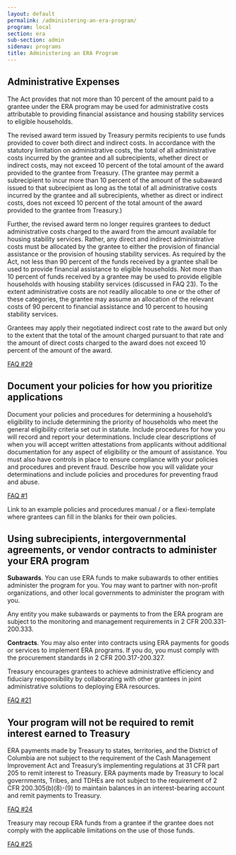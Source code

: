 ```yaml
---
layout: default
permalink: /administering-an-era-program/
program: local
section: era
sub-section: admin
sidenav: programs
title: Administering an ERA Program
---
```


## Administrative Expenses

The Act provides that not more than 10 percent of the amount paid to a grantee under the ERA program may be used for administrative costs attributable to providing financial assistance and housing stability services to eligible households. 

The revised award term issued by Treasury permits recipients to use funds provided to cover both direct and indirect costs. In accordance with the statutory limitation on administrative costs, the total of all administrative costs incurred by the grantee and all subrecipients, whether direct or indirect costs, may not exceed 10 percent of the total amount of the award provided to the grantee from Treasury. (The grantee may permit a subrecipient to incur more than 10 percent of the amount of the subaward issued to that subrecipient as long as the total of all administrative costs incurred by the grantee and all subrecipients, whether as direct or indirect costs, does not exceed 10 percent of the total amount of the award provided to the grantee from Treasury.)

Further, the revised award term no longer requires grantees to deduct administrative costs charged to the award from the amount available for housing stability services. Rather, any direct and indirect administrative costs must be allocated by the grantee to either the provision of financial assistance or the provision of housing stability services. As required by the Act, not less than 90 percent of the funds received by a grantee shall be used to provide financial assistance to eligible households. Not more than 10 percent of funds received by a grantee may be used to provide eligible households with housing stability services (discussed in FAQ 23). To the extent administrative costs are not readily allocable to one or the other of these categories, the grantee may assume an allocation of the relevant costs of 90 percent to financial assistance and 10 percent to housing stability services.

Grantees may apply their negotiated indirect cost rate to the award but only to the extent that the total of the amount charged pursuant to that rate and the amount of direct costs charged to the award does not exceed 10 percent of the amount of the award. 

<a href="{{ site.baseurl }}/faqs#29" class="era-guidance__faq-reference"><span class="usa-tag">FAQ #29</span></a>

## Document your policies for how you prioritize applications

Document your policies and procedures for determining a household’s eligibility to include determining the priority of households who meet the general eligibility criteria set out in statute. Include procedures for how you will record and report your determinations. 
Include clear descriptions of when you will accept written attestations from applicants without additional documentation for any aspect of eligibility or the amount of assistance. 
You must also have controls in place to ensure compliance with your policies and procedures and prevent fraud. Describe how you will validate your determinations and include policies and procedures for preventing fraud and abuse. 

<a href="{{ site.baseurl }}/faqs#1p3" class="era-guidance__faq-reference"><span class="usa-tag">FAQ #1</span></a>

<span class="era-placeholder">
  Link to an example policies and procedures manual / or a flexi-template where grantees can fill in the blanks for their own policies.
</span>

## Using subrecipients, intergovernmental agreements, or vendor contracts to administer your ERA program

**Subawards**. You can use ERA funds to make subawards to other entities administer the program for you. You may want to partner with non-profit organizations, and other local governments to administer the program with you. 

Any entity you make subawards or payments to from the ERA program are subject to the monitoring and management requirements in 2 CFR 200.331-200.333.

**Contracts**. You may also enter into contracts using ERA payments for goods or services to implement ERA programs. If you do, you must comply with the procurement standards in 2 CFR 200.317-200.327. 

Treasury encourages grantees to achieve administrative efficiency and fiduciary responsibility by collaborating with other grantees in joint administrative solutions to deploying ERA resources.

<a href="{{ site.baseurl }}/faqs#21" class="era-guidance__faq-reference"><span class="usa-tag">FAQ #21</span></a>

## Your program will not be required to remit interest earned to Treasury

ERA payments made by Treasury to states, territories, and the District of Columbia are not subject to the requirement of the Cash Management Improvement Act and Treasury’s implementing regulations at 31 CFR part 205 to remit interest to Treasury. ERA payments made by Treasury to local governments, Tribes, and TDHEs are not subject to the requirement of 2 CFR 200.305(b)(8)-(9) to maintain balances in an interest-bearing account and remit payments to Treasury. 

<a href="{{ site.baseurl }}/faqs#24" class="era-guidance__faq-reference"><span class="usa-tag">FAQ #24</span></a>

Treasury may recoup ERA funds from a grantee if the grantee does not comply with the applicable limitations on the use of those funds.

<a href="{{ site.baseurl }}/faqs#25" class="era-guidance__faq-reference"><span class="usa-tag">FAQ #25</span></a>